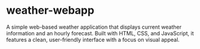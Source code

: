 # weather-webapp
A simple web-based weather application that displays current weather information and an hourly forecast. Built with HTML, CSS, and JavaScript, it features a clean, user-friendly interface with a focus on visual appeal.
